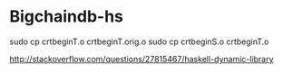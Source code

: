 # Bigchaindb-hs

sudo cp crtbeginT.o crtbeginT.orig.o
sudo cp crtbeginS.o crtbeginT.o

http://stackoverflow.com/questions/27815467/haskell-dynamic-library
